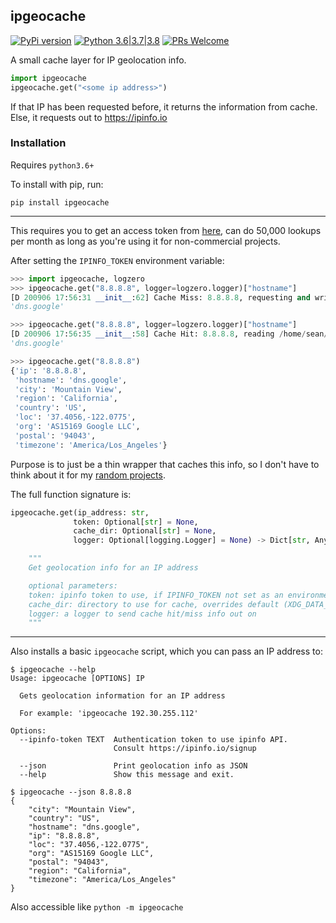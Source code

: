 ## ipgeocache

[![PyPi version](https://img.shields.io/pypi/v/ipgeocache.svg)](https://pypi.python.org/pypi/ipgeocache) [![Python 3.6|3.7|3.8](https://img.shields.io/pypi/pyversions/ipgeocache.svg)](https://pypi.python.org/pypi/ipgeocache) [![PRs Welcome](https://img.shields.io/badge/PRs-welcome-brightgreen.svg?style=flat-square)](http://makeapullrequest.com)

A small cache layer for IP geolocation info.

```python
import ipgeocache
ipgeocache.get("<some ip address>")
```

If that IP has been requested before, it returns the information from cache. Else, it requests out to <https://ipinfo.io>

### Installation

Requires `python3.6+`

To install with pip, run:

    pip install ipgeocache

----

This requires you to get an access token from [here](https://ipinfo.io/signup), can do 50,000 lookups per month as long as you're using it for non-commercial projects.

After setting the `IPINFO_TOKEN` environment variable:

```python
>>> import ipgeocache, logzero
>>> ipgeocache.get("8.8.8.8", logger=logzero.logger)["hostname"]
[D 200906 17:56:31 __init__:62] Cache Miss: 8.8.8.8, requesting and writing to /home/sean/.local/share/ipgeocache/8.8.8.8
'dns.google'

>>> ipgeocache.get("8.8.8.8", logger=logzero.logger)["hostname"]
[D 200906 17:56:35 __init__:58] Cache Hit: 8.8.8.8, reading /home/sean/.local/share/ipgeocache/8.8.8.8
'dns.google'

>>> ipgeocache.get("8.8.8.8")
{'ip': '8.8.8.8',
 'hostname': 'dns.google',
 'city': 'Mountain View',
 'region': 'California',
 'country': 'US',
 'loc': '37.4056,-122.0775',
 'org': 'AS15169 Google LLC',
 'postal': '94043',
 'timezone': 'America/Los_Angeles'}
```

Purpose is to just be a thin wrapper that caches this info, so I don't have to think about it for my [random projects](https://github.com/seanbreckenridge/HPI#readme).

The full function signature is:

```python
ipgeocache.get(ip_address: str,
              token: Optional[str] = None,
              cache_dir: Optional[str] = None,
              logger: Optional[logging.Logger] = None) -> Dict[str, Any]

    """
    Get geolocation info for an IP address

    optional parameters:
    token: ipinfo token to use, if IPINFO_TOKEN not set as an environment variable
    cache_dir: directory to use for cache, overrides default (XDG_DATA_DIR/ipgeocache) if given
    logger: a logger to send cache hit/miss info out on
    """
```

----

Also installs a basic `ipgeocache` script, which you can pass an IP address to:

```
$ ipgeocache --help
Usage: ipgeocache [OPTIONS] IP

  Gets geolocation information for an IP address

  For example: 'ipgeocache 192.30.255.112'

Options:
  --ipinfo-token TEXT  Authentication token to use ipinfo API.
                       Consult https://ipinfo.io/signup

  --json               Print geolocation info as JSON
  --help               Show this message and exit.
```

```
$ ipgeocache --json 8.8.8.8
{
    "city": "Mountain View",
    "country": "US",
    "hostname": "dns.google",
    "ip": "8.8.8.8",
    "loc": "37.4056,-122.0775",
    "org": "AS15169 Google LLC",
    "postal": "94043",
    "region": "California",
    "timezone": "America/Los_Angeles"
}
```

Also accessible like `python -m ipgeocache`

